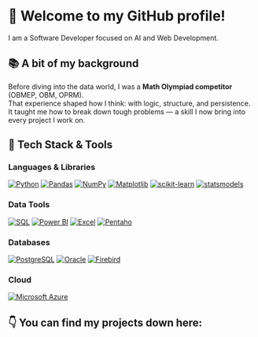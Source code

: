 <!--
**alvarojbrz/alvarojbrz** is a ✨ _special_ ✨ repository because its `README.md` (this file) appears on your GitHub profile.

Here are some ideas to get you started:

- 🔭 I’m currently working on ...
- 🌱 I’m currently learning ...
- 👯 I’m looking to collaborate on ...
- 🤔 I’m looking for help with ...
- 💬 Ask me about ...
- 📫 How to reach me: ...
- 😄 Pronouns: ...
- ⚡ Fun fact: ...
-->

# 👋 Welcome to my GitHub profile!
I am a Software Developer focused on AI and Web Development.

## 📚 A bit of my background

Before diving into the data world, I was a **Math Olympiad competitor** (OBMEP, OBM, OPRM).  
That experience shaped how I think: with logic, structure, and persistence. It taught me how to break down tough problems — a skill I now bring into every project I work on.


## 🧰 Tech Stack & Tools

### Languages & Libraries

[![Python](https://img.shields.io/badge/Python-14354C?style=for-the-badge&logo=python&logoColor=white)](#)
[![Pandas](https://img.shields.io/badge/Pandas-150458?style=for-the-badge&logo=pandas&logoColor=white)](#)
[![NumPy](https://img.shields.io/badge/NumPy-013243?style=for-the-badge&logo=numpy&logoColor=white)](#)
[![Matplotlib](https://img.shields.io/badge/Matplotlib-11557C?style=for-the-badge&logo=matplotlib&logoColor=white)](#)
[![scikit-learn](https://img.shields.io/badge/scikit--learn-F7931E?style=for-the-badge&logo=scikit-learn&logoColor=white)](#)
[![statsmodels](https://img.shields.io/badge/statsmodels-004F8B?style=for-the-badge)](#)

### Data Tools

[![SQL](https://img.shields.io/badge/SQL-4479A1?style=for-the-badge&logo=postgresql&logoColor=white)](#)
[![Power BI](https://img.shields.io/badge/Power%20BI-F2C811?style=for-the-badge&logo=powerbi&logoColor=black)](#)
[![Excel](https://img.shields.io/badge/Microsoft_Excel-217346?style=for-the-badge&logo=microsoft-excel&logoColor=white)](#)
[![Pentaho](https://img.shields.io/badge/Pentaho-FF6F00?style=for-the-badge)](#)

### Databases

[![PostgreSQL](https://img.shields.io/badge/PostgreSQL-4169E1?style=for-the-badge&logo=postgresql&logoColor=white)](#)
[![Oracle](https://img.shields.io/badge/Oracle-F80000?style=for-the-badge&logo=oracle&logoColor=white)](#)
[![Firebird](https://img.shields.io/badge/Firebird-E92814?style=for-the-badge)](#)

### Cloud

[![Microsoft Azure](https://img.shields.io/badge/Microsoft_Azure-0078D4?style=for-the-badge&logo=microsoft-azure&logoColor=white)](#)




## 👇 You can find my projects down here:


